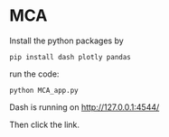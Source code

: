 # MCA

Install the python packages by

`pip install dash plotly pandas`

run the code:

`python MCA_app.py`

Dash is running on http://127.0.0.1:4544/

Then click the link.
